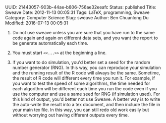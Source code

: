 UUID: 21443057-903b-44ae-b806-756ae32eeafc
Status: published
Title: Sweave
Date: 2012-11-13 00:05:31
Tags: LaTeX, programming, Sweave
Category: Computer Science
Slug: sweave
Author: Ben Chuanlong Du
Modified: 2016-07-13 00:05:31


1. Do not use sweave unless you are sure that you have run to the same
code again and again on different data sets, and you want the report
to be generate automatically each time.

2. You must start `<<...>>` at the beginning a line.

3. If you want to do simulation, you'd better set a seed for the random
number generator (RNG). In this way, you can reproduce your simulation
and the running result of the R code will always be the same. Sometime,
the result of R code will different every time you run it. For example,
if you want to test the speed of some algorithms, the time needed for
each algorithm will be different each time you run the code even if you
use the computer and use a same seed for RNG (if simulation used). For
this kind of output, you'd better not use Sweave. A better way is to
write the auto-write the result into a tex document, and then include
the file in your main tex file. In this way, you can still redo old work
easily but without worrying out having different outputs every time.
